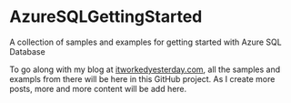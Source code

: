 # AzureSQLGettingStarted
A collection of samples and examples for getting started with Azure SQL Database

To go along with my blog at [itworkedyesterday.com](https://itworkedyesterrday.com), all the samples and exampls from there will be here in this GitHub project. As I create more posts, more and more content will be add here.
